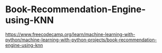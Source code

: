 # Book-Recommendation-Engine-using-KNN
https://www.freecodecamp.org/learn/machine-learning-with-python/machine-learning-with-python-projects/book-recommendation-engine-using-knn
